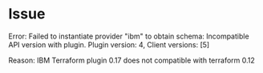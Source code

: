 # Issue

Error: Failed to instantiate provider "ibm" to obtain schema: Incompatible API version with plugin. Plugin version: 4, Client versions: [5]

Reason: IBM Terraform plugin 0.17 does not compatible with terraform 0.12
